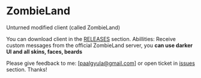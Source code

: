ZombieLand
==========

Unturned modified client (called ZombieLand)

You can download client in the [RELEASES](https://github.com/paalgyula/zombieland/releases) section. Abillities: Receive custom messages from the official ZombieLand server, you **can use darker UI and all skins, faces, beards**

Please give feedback to me: [paalgyula@gmail.com] or open ticket in [issues](https://github.com/paalgyula/zombieland/issues) section. Thanks!
